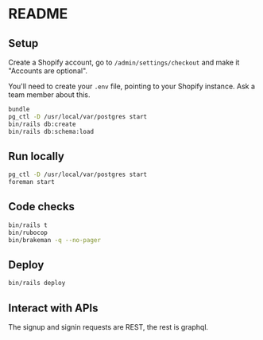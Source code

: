 # README

## Setup

Create a Shopify account, go to `/admin/settings/checkout` and make it "Accounts are optional".

You'll need to create your `.env` file, pointing to your Shopify instance. Ask a team member about this.

```sh
bundle
pg_ctl -D /usr/local/var/postgres start
bin/rails db:create
bin/rails db:schema:load
```

## Run locally

```sh
pg_ctl -D /usr/local/var/postgres start
foreman start
```

## Code checks

```sh
bin/rails t
bin/rubocop
bin/brakeman -q --no-pager
```

## Deploy

```sh
bin/rails deploy
```

## Interact with APIs

The signup and signin requests are REST, the rest is graphql.
